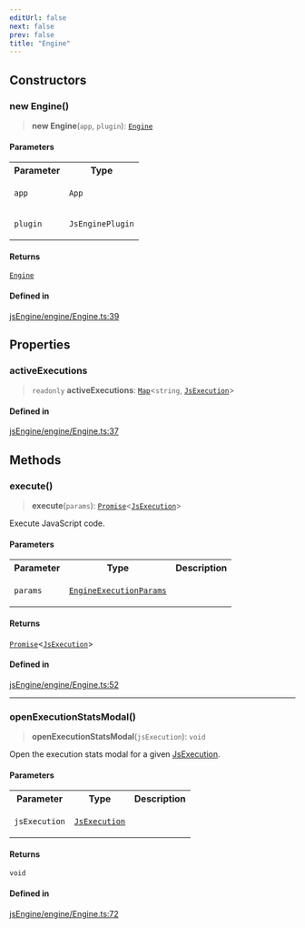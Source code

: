 ```yaml
---
editUrl: false
next: false
prev: false
title: "Engine"
---
```


## Constructors

### new Engine()

> **new Engine**(`app`, `plugin`): [`Engine`](/obsidian-js-engine-plugin-docs/api/classes/engine/)

#### Parameters

<table>
<tr>
<th>Parameter</th>
<th>Type</th>
</tr>
<tr>
<td>

`app`

</td>
<td>

`App`

</td>
</tr>
<tr>
<td>

`plugin`

</td>
<td>

`JsEnginePlugin`

</td>
</tr>
</table>

#### Returns

[`Engine`](/obsidian-js-engine-plugin-docs/api/classes/engine/)

#### Defined in

[jsEngine/engine/Engine.ts:39](https://github.com/mProjectsCode/obsidian-js-engine-plugin/blob/10197bef1eb83a7d7334445d888ca7cb0cfc5bff/jsEngine/engine/Engine.ts#L39)

## Properties

### activeExecutions

> `readonly` **activeExecutions**: [`Map`](https://developer.mozilla.org/docs/Web/JavaScript/Reference/Global_Objects/Map)\<`string`, [`JsExecution`](/obsidian-js-engine-plugin-docs/api/classes/jsexecution/)\>

#### Defined in

[jsEngine/engine/Engine.ts:37](https://github.com/mProjectsCode/obsidian-js-engine-plugin/blob/10197bef1eb83a7d7334445d888ca7cb0cfc5bff/jsEngine/engine/Engine.ts#L37)

## Methods

### execute()

> **execute**(`params`): [`Promise`](https://developer.mozilla.org/docs/Web/JavaScript/Reference/Global_Objects/Promise)\<[`JsExecution`](/obsidian-js-engine-plugin-docs/api/classes/jsexecution/)\>

Execute JavaScript code.

#### Parameters

<table>
<tr>
<th>Parameter</th>
<th>Type</th>
<th>Description</th>
</tr>
<tr>
<td>

`params`

</td>
<td>

[`EngineExecutionParams`](/obsidian-js-engine-plugin-docs/api/interfaces/engineexecutionparams/)

</td>
<td>

</td>
</tr>
</table>

#### Returns

[`Promise`](https://developer.mozilla.org/docs/Web/JavaScript/Reference/Global_Objects/Promise)\<[`JsExecution`](/obsidian-js-engine-plugin-docs/api/classes/jsexecution/)\>

#### Defined in

[jsEngine/engine/Engine.ts:52](https://github.com/mProjectsCode/obsidian-js-engine-plugin/blob/10197bef1eb83a7d7334445d888ca7cb0cfc5bff/jsEngine/engine/Engine.ts#L52)

***

### openExecutionStatsModal()

> **openExecutionStatsModal**(`jsExecution`): `void`

Open the execution stats modal for a given [JsExecution](../../../../../obsidian-js-engine-plugin-docs/api/classes/jsexecution).

#### Parameters

<table>
<tr>
<th>Parameter</th>
<th>Type</th>
<th>Description</th>
</tr>
<tr>
<td>

`jsExecution`

</td>
<td>

[`JsExecution`](/obsidian-js-engine-plugin-docs/api/classes/jsexecution/)

</td>
<td>

</td>
</tr>
</table>

#### Returns

`void`

#### Defined in

[jsEngine/engine/Engine.ts:72](https://github.com/mProjectsCode/obsidian-js-engine-plugin/blob/10197bef1eb83a7d7334445d888ca7cb0cfc5bff/jsEngine/engine/Engine.ts#L72)
